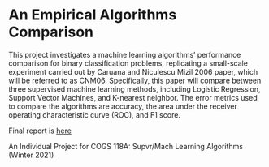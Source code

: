 # An Empirical Algorithms Comparison

This project investigates a machine learning algorithms’ performance comparison for binary classification problems, replicating a small-scale experiment carried out by Caruana and Niculescu Mizil 2006 paper, which will be referred to as CNM06. Specifically, this paper will compare between three supervised machine learning methods, including Logistic Regression, Support Vector Machines, and K-nearest neighbor. The error metrics used to compare the algorithms are accuracy, the area under the receiver operating characteristic curve (ROC), and F1 score.

Final report is [here](https://github.com/holatangyuan/Suprv_Algorithms_Compare/blob/main/final_report.pdf)

An Individual Project for COGS 118A: Supvr/Mach Learning Algorithms (Winter 2021)

